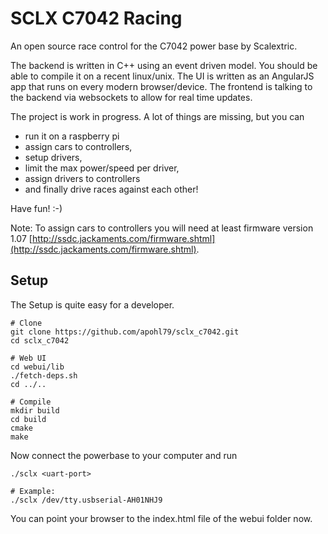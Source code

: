 SCLX C7042 Racing
=================

An open source race control for the C7042 power base by Scalextric.

The backend is written in C++ using an event driven model. You should be able to compile it on a recent linux/unix. The UI is written as an AngularJS app that runs on every modern browser/device. The frontend is talking to the backend via websockets to allow for real time updates.

The project is work in progress. A lot of things are missing, but you can

- run it on a raspberry pi
- assign cars to controllers,
- setup drivers,
- limit the max power/speed per driver,
- assign drivers to controllers
- and finally drive races against each other!

Have fun! :-)

Note: To assign cars to controllers you will need at least firmware version 1.07 [http://ssdc.jackaments.com/firmware.shtml](http://ssdc.jackaments.com/firmware.shtml).

Setup
-----

The Setup is quite easy for a developer.

```
# Clone
git clone https://github.com/apohl79/sclx_c7042.git
cd sclx_c7042

# Web UI
cd webui/lib
./fetch-deps.sh
cd ../..

# Compile
mkdir build
cd build
cmake
make

```

Now connect the powerbase to your computer and run

```
./sclx <uart-port>

# Example:
./sclx /dev/tty.usbserial-AH01NHJ9
```

You can point your browser to the index.html file of the webui folder now.

